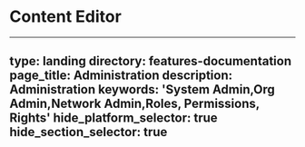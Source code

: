 # Content Editor
---
type: landing
directory: features-documentation
page_title: Administration
description: Administration
keywords: 'System Admin,Org Admin,Network Admin,Roles, Permissions, Rights'
hide_platform_selector: true
hide_section_selector: true
---
